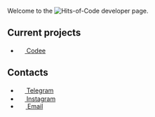 Welcome to the ![Hits-of-Code](https://img.shields.io/badge/kotlin-%230095D5.svg?style=flat-square&logo=kotlin&logoColor=white) developer page.

## Current projects
 - <a href="https://github.com/codee-team/codee-app"><img src="https://user-images.githubusercontent.com/32961194/123555470-89133f80-d78e-11eb-8c9e-ff71034cd7df.png" width=16 height=16 />  Codee</a>

## Contacts
 - <a href="https://t.me/y9neon"><img src="https://upload.wikimedia.org/wikipedia/commons/thumb/8/82/Telegram_logo.svg/768px-Telegram_logo.svg.png" width=16 height=16 />  Telegram</a>
 - <a href="https://instagram.com/p/y9neon"><img src="https://upload.wikimedia.org/wikipedia/commons/thumb/5/58/Instagram-Icon.png/1200px-Instagram-Icon.png" width=16 height=16 />  Instagram</a>
 - <a href="mailto:vadimkotlinov@gmail.com"><img src="https://upload.wikimedia.org/wikipedia/commons/thumb/7/7e/Gmail_icon_%282020%29.svg/768px-Gmail_icon_%282020%29.svg.png" width=18 height=14 />  Email</a>
